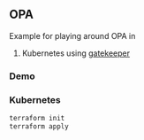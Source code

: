 ## OPA

Example for playing around OPA in

1. Kubernetes using [gatekeeper](https://github.com/open-policy-agent/gatekeeper)

### Demo

### Kubernetes

```bash
terraform init
terraform apply
```